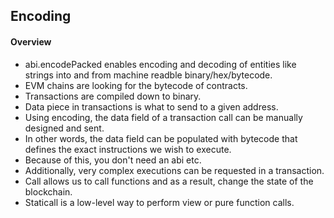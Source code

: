 ## Encoding

#### Overview
- abi.encodePacked enables encoding and decoding of entities like strings into and from machine readble binary/hex/bytecode.
- EVM chains are looking for the bytecode of contracts.
- Transactions are compiled down to binary.
- Data piece in transactions is what to send to a given address.
- Using encoding, the data field of a transaction call can be manually designed and sent.
- In other words, the data field can be populated with bytecode that defines the exact instructions we wish to execute.
- Because of this, you don't need an abi etc.
- Additionally, very complex executions can be requested in a transaction.
- Call allows us to call functions and as a result, change the state of the blockchain.
- Staticall is a low-level way to perform view or pure function calls. 
